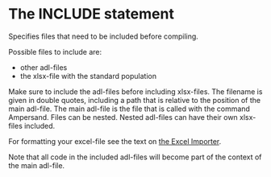 # The INCLUDE statement
Specifies files that need to be included before compiling.

Possible files to include are:
-	other adl-files 
-	the xlsx-file with the standard population 

Make sure to include the adl-files before including xlsx-files.
The filename is given in double quotes, including a path that is relative to the position of the main adl-file. The main adl-file is the file that is called with the command Ampersand.
Files can be nested. Nested adl-files can have their own xlsx-files included. 

For formatting your excel-file see the text on [the Excel Importer](../prototypes/extensions/excelimporter.md).

Note that all code in the included adl-files will become part of the context of the main adl-file. 

